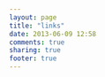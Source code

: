 ```yaml
---
layout: page
title: "links"
date: 2013-06-09 12:58
comments: true
sharing: true
footer: true
---
```

